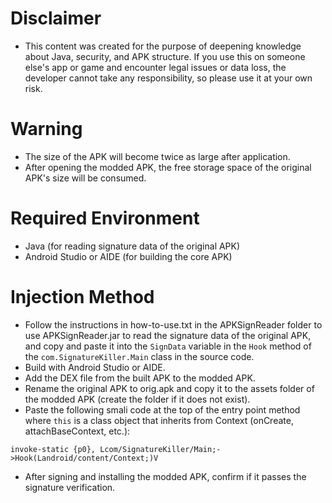 # Disclaimer
- This content was created for the purpose of deepening knowledge about Java, security, and APK structure. If you use this on someone else's app or game and encounter legal issues or data loss, the developer cannot take any responsibility, so please use it at your own risk.

# Warning
- The size of the APK will become twice as large after application.
- After opening the modded APK, the free storage space of the original APK's size will be consumed.

# Required Environment
- Java (for reading signature data of the original APK)
- Android Studio or AIDE (for building the core APK)

# Injection Method
- Follow the instructions in how-to-use.txt in the APKSignReader folder to use APKSignReader.jar to read the signature data of the original APK, and copy and paste it into the `SignData` variable in the `Hook` method of the `com.SignatureKiller.Main` class in the source code.
- Build with Android Studio or AIDE.
- Add the DEX file from the built APK to the modded APK.
- Rename the original APK to orig.apk and copy it to the assets folder of the modded APK (create the folder if it does not exist).
- Paste the following smali code at the top of the entry point method where `this` is a class object that inherits from Context (onCreate, attachBaseContext, etc.):
```smali
invoke-static {p0}, Lcom/SignatureKiller/Main;->Hook(Landroid/content/Context;)V
```
- After signing and installing the modded APK, confirm if it passes the signature verification.
